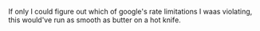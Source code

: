If only I could figure out which of google's rate limitations I waas violating, this would've run as smooth as butter on a hot knife.
